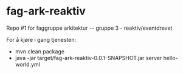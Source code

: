 # fag-ark-reaktiv
Repo #1 for faggruppe arkitektur -- gruppe 3 - reaktiv/eventdrevet

For å kjøre i gang tjenesten:
* mvn clean package
* java -jar target/fag-ark-reaktiv-0.0.1-SNAPSHOT.jar server hello-world.yml